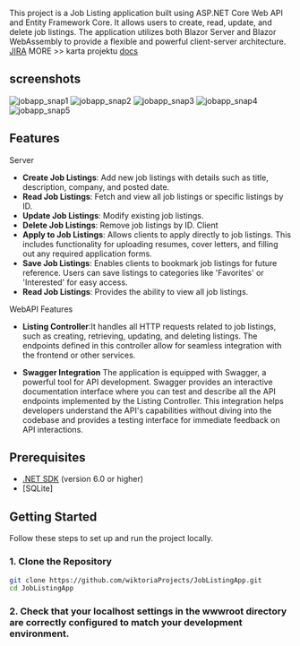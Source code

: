 
This project is a Job Listing application built using ASP.NET Core Web API and Entity Framework Core. It allows users to create, read, update, and delete job listings. The application utilizes both Blazor Server and Blazor WebAssembly to provide a flexible and powerful client-server architecture. 
[JIRA](https://joblistingapp.atlassian.net/jira/software/projects/JBA/boards/34/timeline)
MORE >> karta projektu [docs](https://docs.google.com/document/d/10jgVpblVkaSW4zHGEwVzKgBJ-58-4s3Qi8xNSz3aSGE/edit)
## screenshots
![jobapp_snap1](https://github.com/wiktoriaProjects/JobListingApp/assets/163647716/34c3b06c-1d11-4778-a230-035620f1b7c2)
![jobapp_snap2](https://github.com/wiktoriaProjects/JobListingApp/assets/163647716/0ea1c418-29db-46eb-bfbb-e4b374487dc9)
![jobapp_snap3](https://github.com/wiktoriaProjects/JobListingApp/assets/163647716/646b51e4-d38f-40d6-8ede-a9e7fe8cdf8c)
![jobapp_snap4](https://github.com/wiktoriaProjects/JobListingApp/assets/163647716/610586f2-ea32-42be-a5c2-1604fd50b8a2)
![jobapp_snap5](https://github.com/wiktoriaProjects/JobListingApp/assets/163647716/53238842-9aff-4668-ad85-d05924384e5a)


## Features

Server
- **Create Job Listings**: Add new job listings with details such as title, description, company, and posted date.
- **Read Job Listings**: Fetch and view all job listings or specific listings by ID.
- **Update Job Listings**: Modify existing job listings.
- **Delete Job Listings**: Remove job listings by ID.
Client
- **Apply to Job Listings**: Allows clients to apply directly to job listings. This includes functionality for uploading resumes, cover letters, and filling out any required application forms.
- **Save Job Listings**: Enables clients to bookmark job listings for future reference. Users can save listings to categories like 'Favorites' or 'Interested' for easy access.
- **Read Job Listings**: Provides the ability to view all job listings.
  
WebAPI Features
- **Listing Controller**:It handles all HTTP requests related to job listings, such as creating, retrieving, updating, and deleting listings. The endpoints defined in this controller allow for seamless integration with the frontend or other services.

- **Swagger Integration** The application is equipped with Swagger, a powerful tool for API development. Swagger provides an interactive documentation interface where you can test and describe all the API endpoints implemented by the Listing Controller. This integration helps developers understand the API's capabilities without diving into the codebase and provides a testing interface for immediate feedback on API interactions.

## Prerequisites

- [.NET SDK](https://dotnet.microsoft.com/download) (version 6.0 or higher)
- [SQLite]

## Getting Started

Follow these steps to set up and run the project locally.

### 1. Clone the Repository

```bash
git clone https://github.com/wiktoriaProjects/JobListingApp.git
cd JobListingApp
```
### 2. Check that your localhost settings in the wwwroot directory are correctly configured to match your development environment. 

